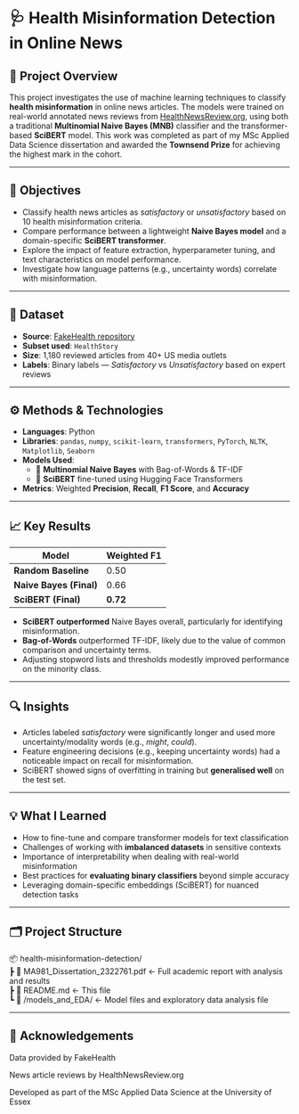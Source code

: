 # 🩺 Health Misinformation Detection in Online News

## 🧠 Project Overview

This project investigates the use of machine learning techniques to classify **health misinformation** in online news articles. The models were trained on real-world annotated news reviews from [HealthNewsReview.org]([https://healthnewsreview.org](https://web.archive.org/web/20220803193934/https://www.healthnewsreview.org/)), using both a traditional **Multinomial Naive Bayes (MNB)** classifier and the transformer-based **SciBERT** model. This work was completed as part of my MSc Applied Data Science dissertation and awarded the **Townsend Prize** for achieving the highest mark in the cohort.

---

## 🎯 Objectives

- Classify health news articles as *satisfactory* or *unsatisfactory* based on 10 health misinformation criteria.
- Compare performance between a lightweight **Naive Bayes model** and a domain-specific **SciBERT transformer**.
- Explore the impact of feature extraction, hyperparameter tuning, and text characteristics on model performance.
- Investigate how language patterns (e.g., uncertainty words) correlate with misinformation.

---

## 📂 Dataset

- **Source**: [FakeHealth repository](https://github.com/EnyanDai/FakeHealth)
- **Subset used**: `HealthStory`
- **Size**: 1,180 reviewed articles from 40+ US media outlets
- **Labels**: Binary labels — *Satisfactory* vs *Unsatisfactory* based on expert reviews

---

## ⚙️ Methods & Technologies

- **Languages**: Python  
- **Libraries**: `pandas`, `numpy`, `scikit-learn`, `transformers`, `PyTorch`, `NLTK`, `Matplotlib`, `Seaborn`  
- **Models Used**:
  - 🔹 **Multinomial Naive Bayes** with Bag-of-Words & TF-IDF
  - 🔹 **SciBERT** fine-tuned using Hugging Face Transformers  
- **Metrics**: Weighted **Precision**, **Recall**, **F1 Score**, and **Accuracy**

---

## 📈 Key Results

| Model                  | Weighted F1 | 
|-----------------------|-------------|
| **Random Baseline**   | 0.50        |
| **Naive Bayes (Final)** | 0.66      | 
| **SciBERT (Final)**     | **0.72**  | 

- **SciBERT outperformed** Naive Bayes overall, particularly for identifying misinformation.
- **Bag-of-Words** outperformed TF-IDF, likely due to the value of common comparison and uncertainty terms.
- Adjusting stopword lists and thresholds modestly improved performance on the minority class.

---

## 🔍 Insights

- Articles labeled *satisfactory* were significantly longer and used more uncertainty/modality words (e.g., *might*, *could*).
- Feature engineering decisions (e.g., keeping uncertainty words) had a noticeable impact on recall for misinformation.
- SciBERT showed signs of overfitting in training but **generalised well** on the test set.

---

## 💡 What I Learned

- How to fine-tune and compare transformer models for text classification  
- Challenges of working with **imbalanced datasets** in sensitive contexts  
- Importance of interpretability when dealing with real-world misinformation  
- Best practices for **evaluating binary classifiers** beyond simple accuracy  
- Leveraging domain-specific embeddings (SciBERT) for nuanced detection tasks

---

## 🗂️ Project Structure

📦 health-misinformation-detection/  
┣ 📄 MA981_Dissertation_2322761.pdf ← Full academic report with analysis and results  
┣ 📄 README.md ← This file  
┗ 📁 /models_and_EDA/ ← Model files and exploratory data analysis file

---

## 🤝 Acknowledgements
Data provided by FakeHealth

News article reviews by HealthNewsReview.org

Developed as part of the MSc Applied Data Science at the University of Essex
